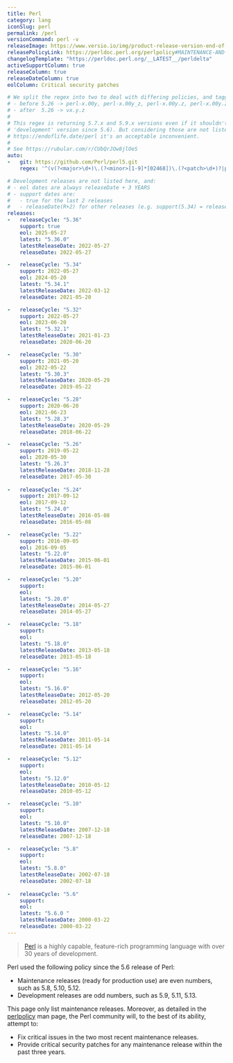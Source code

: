 ```yaml
---
title: Perl
category: lang
iconSlug: perl
permalink: /perl
versionCommand: perl -v
releaseImage: https://www.versio.io/img/product-release-version-end-of-life/Perl_Foundation-Perl.jpg
releasePolicyLink: https://perldoc.perl.org/perlpolicy#MAINTENANCE-AND-SUPPORT
changelogTemplate: "https://perldoc.perl.org/__LATEST__/perldelta"
activeSupportColumn: true
releaseColumn: true
releaseDateColumn: true
eolColumn: Critical security patches

# We split the regex into two to deal with differing policies, and tagging schemes before/after 5.26
# - before 5.26 -> perl-x.00y, perl-x.00y_z, perl-x.00y.z, perl-x.00y.zabc
# - after  5.26 -> vx.y.z
#
# This regex is returning 5.7.x and 5.9.x versions even if it shouldn't (odd versions are
# 'development' version since 5.6). But considering those are not listed on
# https://endoflife.date/perl it's an acceptable inconvenient.
#
# See https://rubular.com/r/CUbQrJOw8jlOeS
auto:
-   git: https://github.com/Perl/perl5.git
    regex: '^(v(?<major>\d+)\.(?<minor>[1-9]*[02468])\.(?<patch>\d+)?|perl-(?<major>\d+)\.(?<minor>\d+))((\.|\_)(?<patch>\d?\w+))?$'

# Development releases are not listed here, and:
# - eol dates are always releaseDate + 3 YEARS
# - support dates are:
#   - true for the last 2 releases
#   - releaseDate(R+2) for other releases (e.g. support(5.34) = releaseDate(5.36))
releases:
-   releaseCycle: "5.36"
    support: true
    eol: 2025-05-27
    latest: "5.36.0"
    latestReleaseDate: 2022-05-27
    releaseDate: 2022-05-27

-   releaseCycle: "5.34"
    support: 2022-05-27
    eol: 2024-05-20
    latest: "5.34.1"
    latestReleaseDate: 2022-03-12
    releaseDate: 2021-05-20

-   releaseCycle: "5.32"
    support: 2022-05-27
    eol: 2023-06-20
    latest: "5.32.1"
    latestReleaseDate: 2021-01-23
    releaseDate: 2020-06-20

-   releaseCycle: "5.30"
    support: 2021-05-20
    eol: 2022-05-22
    latest: "5.30.3"
    latestReleaseDate: 2020-05-29
    releaseDate: 2019-05-22

-   releaseCycle: "5.28"
    support: 2020-06-20
    eol: 2021-06-23
    latest: "5.28.3"
    latestReleaseDate: 2020-05-29
    releaseDate: 2018-06-22

-   releaseCycle: "5.26"
    support: 2019-05-22
    eol: 2020-05-30
    latest: "5.26.3"
    latestReleaseDate: 2018-11-28
    releaseDate: 2017-05-30
    
-   releaseCycle: "5.24"
    support: 2017-09-12
    eol: 2017-09-12
    latest: "5.24.0"
    latestReleaseDate: 2016-05-08
    releaseDate: 2016-05-08

-   releaseCycle: "5.22"
    support: 2016-09-05
    eol: 2016-09-05
    latest: "5.22.0"
    latestReleaseDate: 2015-06-01
    releaseDate: 2015-06-01

-   releaseCycle: "5.20"
    support: 
    eol: 
    latest: "5.20.0"
    latestReleaseDate: 2014-05-27
    releaseDate: 2014-05-27

-   releaseCycle: "5.18"
    support: 
    eol: 
    latest: "5.18.0"
    latestReleaseDate: 2013-05-18
    releaseDate: 2013-05-18

-   releaseCycle: "5.16"
    support: 
    eol: 
    latest: "5.16.0"
    latestReleaseDate: 2012-05-20
    releaseDate: 2012-05-20

-   releaseCycle: "5.14"
    support: 
    eol: 
    latest: "5.14.0"
    latestReleaseDate: 2011-05-14
    releaseDate: 2011-05-14

-   releaseCycle: "5.12"
    support: 
    eol: 
    latest: "5.12.0"
    latestReleaseDate: 2010-05-12
    releaseDate: 2010-05-12

-   releaseCycle: "5.10"
    support: 
    eol: 
    latest: "5.10.0"
    latestReleaseDate: 2007-12-18
    releaseDate: 2007-12-18

-   releaseCycle: "5.8"
    support: 
    eol: 
    latest: "5.8.0"
    latestReleaseDate: 2002-07-18
    releaseDate: 2002-07-18
    
-   releaseCycle: "5.6"
    support: 
    eol: 
    latest: "5.6.0 "
    latestReleaseDate: 2000-03-22
    releaseDate: 2000-03-22
---
```


> [Perl](https://www.perl.org/) is a highly capable, feature-rich programming language with over 30
> years of development.

Perl used the following policy since the 5.6 release of Perl:

- Maintenance releases (ready for production use) are even numbers, such as 5.8, 5.10, 5.12.
- Development releases are odd numbers, such as 5.9, 5.11, 5.13.

This page only list maintenance releases. Moreover, as detailed in the
[perlpolicy](https://perldoc.perl.org/perlpolicy#MAINTENANCE-AND-SUPPORT) man page, the Perl
community will, to the best of its ability, attempt to:

- Fix critical issues in the two most recent maintenance releases.
- Provide critical security patches for any maintenance release within the past three years.
